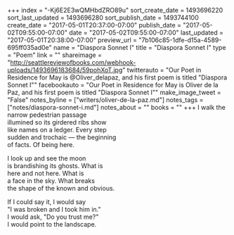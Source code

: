 +++
index = "-Kj6E2E3wQMHbdZRO89u"
sort_create_date = 1493696220
sort_last_updated = 1493696280
sort_publish_date = 1493744100
create_date = "2017-05-01T20:37:00-07:00"
publish_date = "2017-05-02T09:55:00-07:00"
date = "2017-05-02T09:55:00-07:00"
last_updated = "2017-05-01T20:38:00-07:00"
preview_url = "7b106c85-1dfe-d15a-4589-695ff035ad0e"
name = "Diaspora Sonnet I"
title = "Diaspora Sonnet I"
type = "Poem"
link = ""
shareimage = "http://seattlereviewofbooks.com/webhook-uploads/1493696183684/59pohXoT.jpg"
twitterauto = "Our Poet in Residence for May is @Oliver_delapaz, and his first poem is titled \"Diaspora Sonnet I\""
facebookauto = "Our Poet in Residence for May is Oliver de la Paz, and his first poem is titled \"Diaspora Sonnet I\""
make_image_tweet = "False"
notes_byline = ["writers/oliver-de-la-paz.md"]
notes_tags = ["notes/diaspora-sonnet-i.md"]
notes_about = ""
books = ""
+++
I walk the narrow pedestrian passage<br>
illumined so its girdered ribs show<br>
like names on a ledger. Every step<br>
sudden and trochaic &mdash; the beginning<br>
of facts. Of being here.

I look up and see the moon<br>
is brandishing its ghosts. What is<br>
here and not here. What is<br>
a face in the sky. What breaks<br>
the shape of the known and obvious.

If I could say it, I would say<br>
"I was broken and I took him in."<br>
I would ask, "Do you trust me?"<br>
I would point to the landscape. 